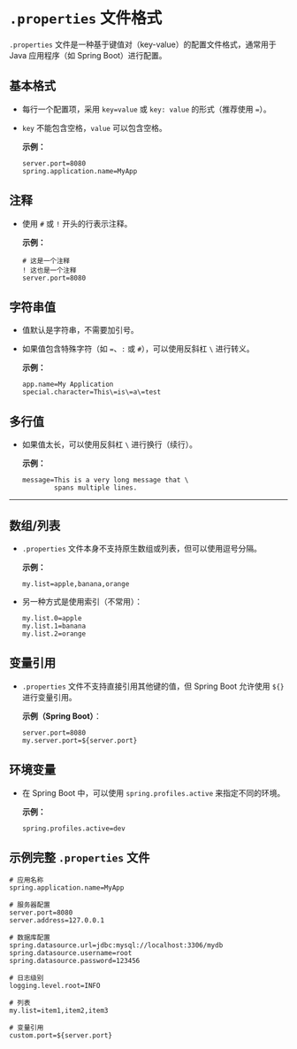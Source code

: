 # `.properties` 文件格式

`.properties` 文件是一种基于键值对（key-value）的配置文件格式，通常用于 Java 应用程序（如 Spring Boot）进行配置。

## 基本格式

- 每行一个配置项，采用 `key=value` 或 `key: value` 的形式（推荐使用 `=`）。

- `key` 不能包含空格，`value` 可以包含空格。

  **示例：**

  ```properties
  server.port=8080
  spring.application.name=MyApp
  ```

##  注释

- 使用 `#` 或 `!` 开头的行表示注释。

  **示例：**

  ```properties
  # 这是一个注释
  ! 这也是一个注释
  server.port=8080
  ```

## 字符串值

- 值默认是字符串，不需要加引号。

- 如果值包含特殊字符（如 `=`、`:` 或 `#`），可以使用反斜杠 `\` 进行转义。

  **示例：**

  ```properties
  app.name=My Application
  special.character=This\=is\=a\=test
  ```

##  多行值

- 如果值太长，可以使用反斜杠 `\` 进行换行（续行）。

  **示例：**

  ```properties
  message=This is a very long message that \
          spans multiple lines.
  ```

------

## 数组/列表

- `.properties` 文件本身不支持原生数组或列表，但可以使用逗号分隔。

  **示例：**

  ```properties
  my.list=apple,banana,orange
  ```

- 另一种方式是使用索引（不常用）：

  ```properties
  my.list.0=apple
  my.list.1=banana
  my.list.2=orange
  ```

## 变量引用

- `.properties` 文件不支持直接引用其他键的值，但 Spring Boot 允许使用 `${}` 进行变量引用。

  **示例（Spring Boot）**：

  ```properties
  server.port=8080
  my.server.port=${server.port}
  ```

## 环境变量

- 在 Spring Boot 中，可以使用 `spring.profiles.active` 来指定不同的环境。

  **示例：**

  ```properties
  spring.profiles.active=dev
  ```

## 示例完整 `.properties` 文件

```properties
# 应用名称
spring.application.name=MyApp

# 服务器配置
server.port=8080
server.address=127.0.0.1

# 数据库配置
spring.datasource.url=jdbc:mysql://localhost:3306/mydb
spring.datasource.username=root
spring.datasource.password=123456

# 日志级别
logging.level.root=INFO

# 列表
my.list=item1,item2,item3

# 变量引用
custom.port=${server.port}
```

